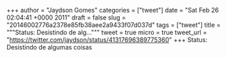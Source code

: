 
+++
author = "Jaydson Gomes"
categories = ["tweet"]
date = "Sat Feb 26 02:04:41 +0000 2011"
draft = false
slug = "20146002776a2378e85fb38aee2a9433f07d037d"
tags = ["tweet"]
title = """Status: Desistindo de alg..."""
tweet = true
micro = true
tweet_url = "https://twitter.com/jaydson/status/41317696389775360"
+++
Status: Desistindo de algumas coisas
